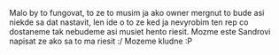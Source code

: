 Malo by to fungovat, to ze to musim ja ako owner mergnut to bude asi niekde sa dat nastavit,
len ide o to ze ked ja nevyrobim ten rep co dostaneme tak nebudeme asi musiet hento riesit.
Mozme este Sandrovi napisat ze ako sa to ma riesit :/
Mozeme kludne :P
